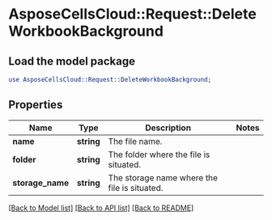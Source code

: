 # AsposeCellsCloud::Request::DeleteWorkbookBackground 

## Load the model package
```perl
use AsposeCellsCloud::Request::DeleteWorkbookBackground;
```

## Properties
Name | Type | Description | Notes
------------ | ------------- | ------------- | -------------
**name** | **string** | The file name. |
**folder** | **string** | The folder where the file is situated. |
**storage_name** | **string** | The storage name where the file is situated. |  

[[Back to Model list]](../README.md#documentation-for-requests) [[Back to API list]](../README.md#documentation-for-api-endpoints) [[Back to README]](../README.md)

